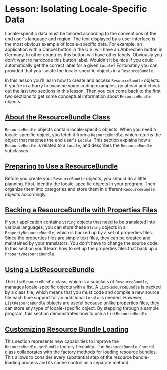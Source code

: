 
# Lesson: Isolating Locale-Specific Data

Locale-specific data must be tailored according to the conventions of the end user's language and region. The text displayed by a user interface is the most obvious example of locale-specific data. For example, an application with a Cancel button in the U.S. will have an Abbrechen button in Germany. In other countries this button will have other labels. Obviously you don't want to hardcode this button label. Wouldn't it be nice if you could automatically get the correct label for a given `Locale`? Fortunately you can, provided that you isolate the locale-specific objects in a `ResourceBundle`.

In this lesson you'll learn how to create and access `ResourceBundle` objects. If you're in a hurry to examine some coding examples, go ahead and check out the last two sections in this lesson. Then you can come back to the first two sections to get some conceptual information about `ResourceBundle` objects.

## [About the ResourceBundle Class](concept.html)

`ResourceBundle` objects contain locale-specific objects. When you need a locale-specific object, you fetch it from a `ResourceBundle`, which returns the object that matches the end user's `Locale`. This section explains how a `ResourceBundle` is related to a `Locale`, and describes the `ResourceBundle` subclasses.

## [Preparing to Use a ResourceBundle](prepare.html)

Before you create your `ResourceBundle` objects, you should do a little planning. First, identify the locale-specific objects in your program. Then organize them into categories and store them in different `ResourceBundle` objects accordingly.

## [Backing a ResourceBundle with Properties Files](propfile.html)

If your application contains `String` objects that need to be translated into various languages, you can store these `String` objects in a `PropertyResourceBundle`, which is backed up by a set of properties files. Since the properties files are simple text files, they can be created and maintained by your translators. You don't have to change the source code. In this section you'll learn how to set up the properties files that back up a `PropertyResourceBundle`.

## [Using a ListResourceBundle](list.html)

The `ListResourceBundle` class, which is a subclass of `ResourceBundle`, manages locale-specific objects with a list. A `ListResourceBundle` is backed by a class file, which means that you must code and compile a new source file each time support for an additional `Locale` is needed. However, `ListResourceBundle` objects are useful because unlike properties files, they can store any type of locale-specific object. By stepping through a sample program, this section demonstrates how to use a `ListResourceBundle`.

## [Customizing Resource Bundle Loading](control.html)

This section represents new capabilities to improve the `ResourceBundle.getBundle` factory flexibility. The `ResourceBundle.Control` class collaborates with the factory methods for loading resource bundles. This allows to consider every substantial step of the resource bundle-loading process and its cache control as a separate method.
